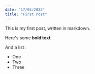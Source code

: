 ```yaml
---
date: "17/05/2023"
title: "First Post"
---
```


This is my first post, written in markdown.

Here's some __bold text__.

And a list : 

* One
* Two
* Three